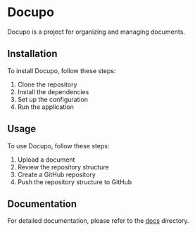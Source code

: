 # Docupo

Docupo is a project for organizing and managing documents.

## Installation

To install Docupo, follow these steps:

1. Clone the repository
2. Install the dependencies
3. Set up the configuration
4. Run the application

## Usage

To use Docupo, follow these steps:

1. Upload a document
2. Review the repository structure
3. Create a GitHub repository
4. Push the repository structure to GitHub

## Documentation

For detailed documentation, please refer to the [docs](./docs) directory.
